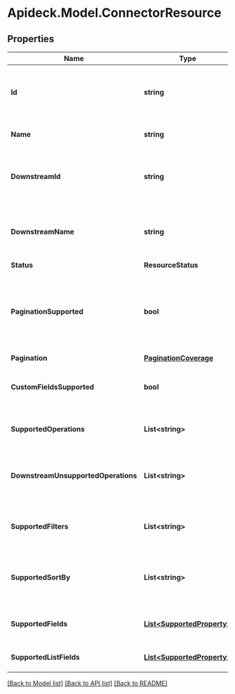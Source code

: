 # Apideck.Model.ConnectorResource

## Properties

Name | Type | Description | Notes
------------ | ------------- | ------------- | -------------
**Id** | **string** | ID of the resource, typically a lowercased version of name. | [optional] 
**Name** | **string** | Name of the resource (plural) | [optional] 
**DownstreamId** | **string** | ID of the resource in the Connector&#39;s API (downstream) | [optional] 
**DownstreamName** | **string** | Name of the resource in the Connector&#39;s API (downstream) | [optional] 
**Status** | **ResourceStatus** |  | [optional] 
**PaginationSupported** | **bool** | Indicates if pagination (cursor and limit parameters) is supported on the list endpoint of the resource. | [optional] 
**Pagination** | [**PaginationCoverage**](PaginationCoverage.md) |  | [optional] 
**CustomFieldsSupported** | **bool** | Indicates if custom fields are supported on this resource. | [optional] 
**SupportedOperations** | **List&lt;string&gt;** | List of supported operations on the resource. | [optional] 
**DownstreamUnsupportedOperations** | **List&lt;string&gt;** | List of operations that are not supported on the downstream. | [optional] 
**SupportedFilters** | **List&lt;string&gt;** | Supported filters on the list endpoint of the resource. | [optional] 
**SupportedSortBy** | **List&lt;string&gt;** | Supported sorting properties on the list endpoint of the resource. | [optional] 
**SupportedFields** | [**List&lt;SupportedProperty&gt;**](SupportedProperty.md) | Supported fields on the detail endpoint. | [optional] 
**SupportedListFields** | [**List&lt;SupportedProperty&gt;**](SupportedProperty.md) | Supported fields on the list endpoint. | [optional] 

[[Back to Model list]](../README.md#documentation-for-models) [[Back to API list]](../README.md#documentation-for-api-endpoints) [[Back to README]](../README.md)

